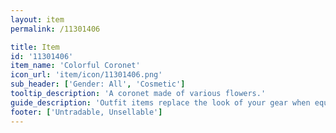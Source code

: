 ```yaml
---
layout: item
permalink: /11301406

title: Item
id: '11301406'
item_name: 'Colorful Coronet'
icon_url: 'item/icon/11301406.png'
sub_header: ['Gender: All', 'Cosmetic']
tooltip_description: 'A coronet made of various flowers.'
guide_description: 'Outfit items replace the look of your gear when equipped.'
footer: ['Untradable, Unsellable']
---
```

